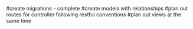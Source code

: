 #create migrations - complete
#create models with relationships
#plan out routes for controller following restful conventions
#plan out views at the same time

